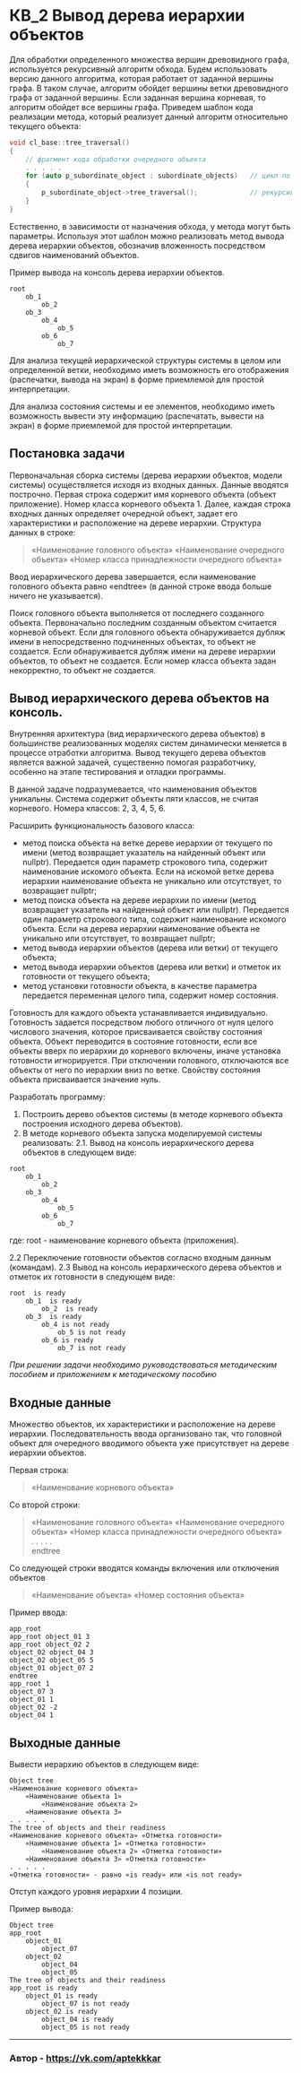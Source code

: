 # КВ_2 Вывод дерева иерархии объектов
Для обработки определенного множества вершин древовидного графа, используется рекурсивный алгоритм обхода. Будем использовать версию данного алгоритма, которая работает от заданной вершины графа. В таком случае, алгоритм обойдет вершины ветки древовидного графа от заданной вершины. Если заданная вершина корневая, то алгоритм обойдет все вершины графа. Приведем шаблон кода реализации метода, который реализует данный алгоритм относительно текущего объекта:
```cpp
void cl_base::tree_traversal()
{
    // фрагмент кода обработки очередного объекта
    . . . . .
    for (auto p_subordinate_object : subordinate_objects)   // цикл по подчиненным объектам
    {
        p_subordinate_object->tree_traversal();             // рекурсивный вызов
    }
}
```

Естественно, в зависимости от назначения обхода, у метода могут быть параметры. Используя этот шаблон можно реализовать метод вывода дерева иерархии объектов, обозначив вложенность посредством сдвигов наименований объектов.

Пример вывода на консоль дерева иерархии объектов.
```
root
    ob_1
        ob_2
    ob_3
        ob_4
            ob_5
        ob_6
            ob_7
```

Для анализа текущей иерархической структуры системы в целом или определенной ветки, необходимо иметь возможность его отображения (распечатки, вывода на экран) в форме приемлемой для простой интерпретации.

Для анализа состояния системы и ее элементов, необходимо иметь возможность вывести эту информацию (распечатать, вывести на экран) в форме приемлемой для простой интерпретации.

## Постановка задачи
Первоначальная сборка системы (дерева иерархии объектов, модели системы) осуществляется исходя из входных данных. Данные вводятся построчно. Первая строка содержит имя корневого объекта (объект приложение). Номер класса корневого объекта 1. Далее, каждая строка входных данных определяет очередной объект, задает его характеристики и расположение на дереве иерархии. Структура данных в строке:
> «Наименование головного объекта» «Наименование очередного объекта» «Номер класса принадлежности очередного объекта»

Ввод иерархического дерева завершается, если наименование головного объекта равно «endtree» (в данной строке ввода больше ничего не указывается).

Поиск головного объекта выполняется от последнего созданного объекта. Первоначально последним созданным объектом считается корневой объект. Если для головного объекта обнаруживается дубляж имени в непосредственно подчиненных объектах, то объект не создается. Если обнаруживается дубляж имени на дереве иерархии объектов, то объект не создается. Если номер класса объекта задан некорректно, то объект не создается.

## Вывод иерархического дерева объектов на консоль.

Внутренняя архитектура (вид иерархического дерева объектов) в большинстве реализованных моделях систем динамически меняется в процессе отработки алгоритма. Вывод текущего дерева объектов является важной задачей, существенно помогая разработчику, особенно на этапе тестирования и отладки программы.

В данной задаче подразумевается, что наименования объектов уникальны. Система содержит объекты пяти классов, не считая корневого. Номера классов: 2, 3, 4, 5, 6.

Расширить функциональность базового класса:
+ метод поиска объекта на ветке дереве иерархии от текущего по имени (метод возвращает указатель на найденный объект или nullptr). Передается один параметр строкового типа, содержит наименование искомого объекта. Если на искомой ветке дерева иерархии наименование объекта не уникально или отсутствует, то возвращает nullptr;
+ метод поиска объекта на дереве иерархии по имени (метод возвращает указатель на найденный объект или nullptr). Передается один параметр строкового типа, содержит наименование искомого объекта. Если на дерева иерархии наименование объекта не уникально или отсутствует, то возвращает nullptr;
+ метод вывода иерархии объектов (дерева или ветки) от текущего объекта;
+ метод вывода иерархии объектов (дерева или ветки) и отметок их готовности от текущего объекта;
+ метод установки готовности объекта, в качестве параметра передается переменная целого типа, содержит номер состояния.

Готовность для каждого объекта устанавливается индивидуально. Готовность задается посредством любого отличного от нуля целого числового значения, которое присваивается свойству состояния объекта. Объект переводится в состояние готовности, если все объекты вверх по иерархии до корневого включены, иначе установка готовности игнорируется. При отключении головного, отключаются все объекты от него по иерархии вниз по ветке. Свойству состояния объекта присваивается значение нуль.

Разработать программу:
1. Построить дерево объектов системы (в методе корневого объекта построения исходного дерева объектов).
2. В методе корневого объекта запуска моделируемой системы реализовать:
  2.1. Вывод на консоль иерархического дерева объектов в следующем виде:
```
root
    ob_1
        ob_2
    ob_3
        ob_4
            ob_5
        ob_6
            ob_7
```
  где: root - наименование корневого объекта (приложения).

  2.2 Переключение готовности объектов согласно входным данным (командам).
  2.3 Вывод на консоль иерархического дерева объектов и отметок их готовности в следующем виде:
```
root  is ready
    ob_1  is ready
        ob_2  is ready
    ob_3  is ready
        ob_4 is not ready
            ob_5 is not ready
        ob_6 is ready
            ob_7 is not ready
```

_При решении задачи необходимо руководствоваться методическим пособием и приложением к методическому пособию_

## Входные данные
Множество объектов, их характеристики и расположение на дереве иерархии. Последовательность ввода организовано так, что головной объект для очередного вводимого объекта уже присутствует на дереве иерархии объектов.

Первая строка:
> «Наименование корневого объекта»

Со второй строки:
> «Наименование головного объекта» «Наименование очередного объекта» «Номер класса принадлежности очередного объекта»\
. . . . .\
endtree

Со следующей строки вводятся команды включения или отключения объектов
> «Наименование объекта» «Номер состояния объекта»

Пример ввода:
```
app_root
app_root object_01 3
app_root object_02 2
object_02 object_04 3
object_02 object_05 5
object_01 object_07 2
endtree
app_root 1
object_07 3
object_01 1
object_02 -2
object_04 1
```

## Выходные данные
Вывести иерархию объектов в следующем виде:
```
Object tree
«Наименование корневого объекта»
    «Наименование объекта 1»
        «Наименование объекта 2»
    «Наименование объекта 3»
. . . . .
The tree of objects and their readiness
«Наименование корневого объекта» «Отметка готовности»
    «Наименование объекта 1» «Отметка готовности»
        «Наименование объекта 2» «Отметка готовности»
    «Наименование объекта 3» «Отметка готовности»
. . . . .
«Отметка готовности» - равно «is ready» или «is not ready»
```
Отступ каждого уровня иерархии 4 позиции.

Пример вывода:
```
Object tree
app_root
    object_01
        object_07
    object_02
        object_04
        object_05
The tree of objects and their readiness
app_root is ready
    object_01 is ready
        object_07 is not ready
    object_02 is ready
        object_04 is ready
        object_05 is not ready
```
---
### Автор - https://vk.com/aptekkkar
